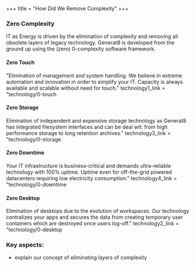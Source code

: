 +++
title = "How Did We Remove Complexity"
+++


### Zero Complexity
IT as Energy is driven by the elimination of complexity and removing all obsolete layers of legacy technology. Generat8 is developed from the ground up using the (zero) 0-complexity software framework.

#### Zero Touch
"Elimination of management and system handling. We believe in extreme automation and innovation in order to simplify your IT. Capacity is always available and scalable without need for touch." technology1_link = "technology/0-touch

#### Zero Storage
Elimination of independent and expensive storage technology as Generat8 has integrated filesystem interfaces and can be deal wit: from high performance storage to long retention archives." technology3_link = "technology/0-storage

#### Zero Downtime
Your IT infrastructure is business-critical and demands ultra-reliable technology with 100% uptime. Uptime even for off-the-grid powered datacenters requiring low electricity consumption." technology4_link = "technology/0-downtime

#### Zero Desktop
Elimination of desktops due to the evolution of workspaces. Our technology centralizes your apps and secures the data from creating temporary user containers which are destroyed once users log-off." technology2_link = "technology/0-desktop






### Key aspects:

* explain our concept of eliminating layers of complexity